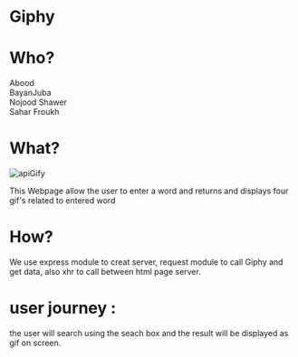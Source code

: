 
# Giphy

# Who? <br>
Abood<br>
BayanJuba<br>
Nojood Shawer<br>
Sahar Froukh <br>

# What?
![apiGify](https://user-images.githubusercontent.com/57558867/74314550-43fb9280-4d7e-11ea-9e04-7b41e26c019f.jpg)

This Webpage allow the user to enter a word and returns and displays four gif's related to entered word

# How?
We use express module to creat server, request module to call Giphy and get data, also xhr to call between html page server.

# user journey : 
the user will search using the seach box and the result will be displayed as gif on screen.
